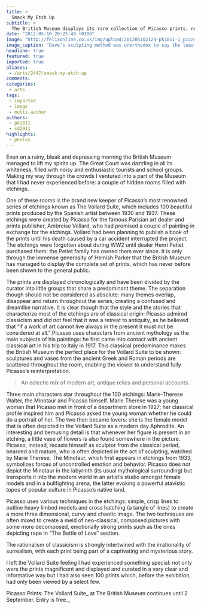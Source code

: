 ```yaml
---
title: >
  Smack My Etch Up
subtitle: >
  The British Museum displays its rare collection of Picasso prints, never before seen in Britain
date: "2012-05-10 20:25:40 +0100"
image: "http://felixonline.co.uk/img/upload/201205102124-pk1811-1_picasso_seatedmodel.jpg"
image_caption: "Dave’s sculpting method was unorthodox to say the least"
headline: true
featured: true
imported: true
aliases:
 - /arts/2447/smack-my-etch-up
comments:
categories:
 - arts
tags:
 - imported
 - image
 - multi-author
authors:
 - pk1811
 - sd2911
highlights:
 - photos
---
```


Even on a rainy, bleak and depressing morning the British Museum managed to lift my spirits up. The Great Court was dazzling in all its whiteness, filled with noisy and enthusiastic tourists and school groups. Making my way through the crowds I ventured into a part of the Museum that I had never experienced before: a couple of hidden rooms filled with etchings.

One of these rooms is the brand new keeper of Picasso’s most renowned series of etchings known as The Vollard Suite, which includes 100 beautiful prints produced by the Spanish artist between 1930 and 1937. These etchings were created by Picasso for the famous Parisian art dealer and prints publisher, Ambroise Vollard, who had promised a couple of painting in exchange for the etchings. Vollard had been planning to publish a book of the prints until his death caused by a car accident interrupted the project. The etchings were forgotten about during WW2 until dealer Henri Petiet purchased them: the Petiet family has owned them ever since. It is only through the immense generosity of Hemish Parker that the British Museum has managed to display the complete set of prints, which has never before been shown to the general public.

The prints are displayed chronologically and have been divided by the curator into little groups that share a predominant theme. The separation though should not be considered as absolute: many themes overlap, disappear and return throughout the series, creating a confused and dreamlike narrative. It is clear though that the style and the stories that characterize most of the etchings are of classical origin: Picasso admired classicism and did not feel that it was a retreat to antiquity, as he believed that “if a work of art cannot live always in the present it must not be considered at all.” Picasso uses characters from ancient mythology as the main subjects of his paintings: he first came into contact with ancient classical art in his trip to Italy in 1917. This classical predominance makes the British Museum the perfect place for the Vollard Suite to be shown: sculptures and vases from the ancient Greek and Roman periods are scattered throughout the room, enabling the viewer to understand fully Picasso’s reinterpretation.

> An eclectic mix of modern art, antique relics and personal accounts.

Three main characters star throughout the 100 etchings: Marie-Therese Walter, the Minotaur and Picasso himself. Marie Therese was a young woman that Picasso met in front of a department store in 1927; her classical profile inspired him and Picasso asked the young woman whether he could do a portrait of her. The two then became lovers: she is the female model that is often depicted in the Vollard Suite as a modern day Aphrodite. An interesting and bemusing detail is that whenever her figure is present in an etching, a little vase of flowers is also found somewhere in the picture. Picasso, instead, recasts himself as sculptor from the classical period, bearded and mature, who is often depicted in the act of sculpting, watched by Marie Therese. The Minotaur, which first appears in etchings from 1933, symbolizes forces of uncontrolled emotion and behavior. Picasso does not depict the Minotaur in the labyrinth (its usual mythological surrounding) but transports it into the modern world in an artist’s studio amongst female models and in a bullfighting arena, the latter evoking a powerful atavistic topos of popular culture in Picasso’s native land.

Picasso uses various techniques in the etchings: simple, crisp lines to outline heavy limbed models and cross hatching (a tangle of lines) to create a more three dimensional, curvy and chaotic image. The two techniques are often mixed to create a meld of neo-classical, composed pictures with some more decomposed, emotionally strong prints such as the ones depicting rape in “The Battle of Love” section.

The rationalism of classicism is strongly intertwined with the irrationality of surrealism, with each print being part of a captivating and mysterious story.

I left the Vollard Suite feeling I had experienced something special: not only were the prints magnificent and displayed and curated in a very clear and informative way but I had also seen 100 prints which, before the exhibition, had only been viewed by a select few.

Picasso Prints: The Vollard Suite_ at The British Museum continues until 2 September. Entry is free._

